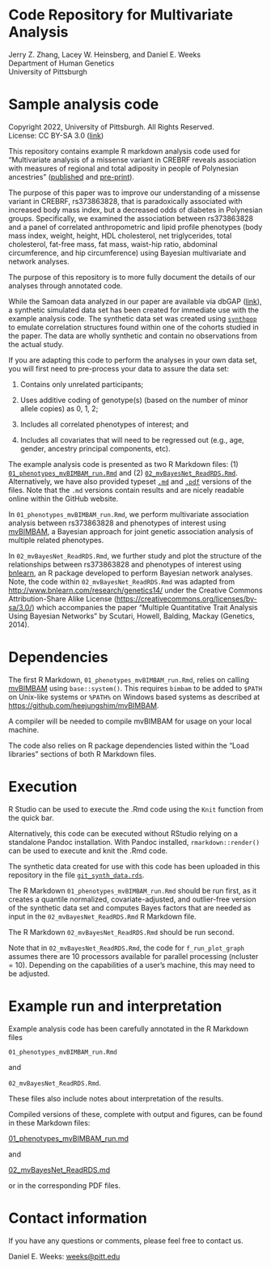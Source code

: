 Code Repository for Multivariate Analysis
================
Jerry Z. Zhang, Lacey W. Heinsberg, and Daniel E. Weeks<br/>Department
of Human Genetics<br/>University of Pittsburgh



# Sample analysis code

Copyright 2022, University of Pittsburgh. All Rights Reserved.  
License: CC BY-SA 3.0
([link](https://creativecommons.org/licenses/by-sa/3.0/))

This repository contains example R markdown analysis code used for
“Multivariate analysis of a missense variant in CREBRF reveals
association with measures of regional and total adiposity in people of
Polynesian ancestries” 
([published](https://onlinelibrary.wiley.com/doi/10.1002/gepi.22508) and
[pre-print](https://www.medrxiv.org/content/10.1101/2022.09.08.22279720v1)).

The purpose of this paper was to improve our understanding of a missense
variant in CREBRF, rs373863828, that is paradoxically associated with
increased body mass index, but a decreased odds of diabetes in
Polynesian groups. Specifically, we examined the association between
rs373863828 and a panel of correlated anthropometric and lipid profile
phenotypes (body mass index, weight, height, HDL cholesterol, net
triglycerides, total cholesterol, fat-free mass, fat mass, waist-hip
ratio, abdominal circumference, and hip circumference) using Bayesian
multivariate and network analyses.

The purpose of this repository is to more fully document the details of
our analyses through annotated code.

While the Samoan data analyzed in our paper are available via dbGAP
([link](https://www.ncbi.nlm.nih.gov/projects/gap/cgi-bin/study.cgi?study_id=phs000914.v1.p1)),
a synthetic simulated data set has been created for immediate use with
the example analysis code. The synthetic data set was created using
[`synthpop`](https://cran.r-project.org/web/packages/synthpop/index.html)
to emulate correlation structures found within one of the cohorts
studied in the paper. The data are wholly synthetic and contain no
observations from the actual study.

If you are adapting this code to perform the analyses in your own data
set, you will first need to pre-process your data to assure the data
set:

1.  Contains only unrelated participants;

2.  Uses additive coding of genotype(s) (based on the number of minor
    allele copies) as 0, 1, 2;

3.  Includes all correlated phenotypes of interest; and

4.  Includes all covariates that will need to be regressed out (e.g.,
    age, gender, ancestry principal components, etc).

The example analysis code is presented as two R Markdown files: (1)
[`01_phenotypes_mvBIMBAM_run.Rmd`](./01_phenotypes_mvBIMBAM_run.Rmd) and
(2) [`02_mvBayesNet_ReadRDS.Rmd`](./02_mvBayesNet_ReadRDS.Rmd).
Alternatively, we have also provided typeset
[`.md`](./01_phenotypes_mvBIMBAM_run.md) and
[`.pdf`](./01_phenotypes_mvBIMBAM_run.pdf) versions of the files. Note
that the `.md` versions contain results and are nicely readable online
within the GitHub website.

In `01_phenotypes_mvBIMBAM_run.Rmd`, we perform multivariate association
analysis between rs373863828 and phenotypes of interest using
[mvBIMBAM](https://github.com/heejungshim/mvBIMBAM), a Bayesian approach
for joint genetic association analysis of multiple related phenotypes.

In `02_mvBayesNet_ReadRDS.Rmd`, we further study and plot the structure
of the relationships between rs373863828 and phenotypes of interest
using [bnlearn](https://www.bnlearn.com/), an R package developed to
perform Bayesian network analyses. Note, the code within
`02_mvBayesNet_ReadRDS.Rmd` was adapted from
<http://www.bnlearn.com/research/genetics14/> under the Creative Commons
Attribution-Share Alike License
(<https://creativecommons.org/licenses/by-sa/3.0/>) which accompanies
the paper “Multiple Quantitative Trait Analysis Using Bayesian Networks”
by Scutari, Howell, Balding, Mackay (Genetics, 2014).

# Dependencies

The first R Markdown, `01_phenotypes_mvBIMBAM_run.Rmd`, relies on
calling [mvBIMBAM](https://github.com/heejungshim/mvBIMBAM) using
`base::system()`. This requires `bimbam` to be added to `$PATH` on
Unix-like systems or `%PATH%` on Windows based systems as described at
<https://github.com/heejungshim/mvBIMBAM>.

A compiler will be needed to compile mvBIMBAM for usage on your local
machine.

The code also relies on R package dependencies listed within the “Load
libraries” sections of both R Markdown files.

# Execution

R Studio can be used to execute the .Rmd code using the `Knit` function
from the quick bar.

Alternatively, this code can be executed without RStudio relying on a
standalone Pandoc installation. With Pandoc installed,
`rmarkdown::render()` can be used to execute and knit the .Rmd code.

The synthetic data created for use with this code has been uploaded in
this repository in the file
[`git_synth_data.rds`](./git_synth_data.rds).

The R Markdown `01_phenotypes_mvBIMBAM_run.Rmd` should be run first, as
it creates a quantile normalized, covariate-adjusted, and outlier-free
version of the synthetic data set and computes Bayes factors that are
needed as input in the `02_mvBayesNet_ReadRDS.Rmd` R Markdown file.

The R Markdown `02_mvBayesNet_ReadRDS.Rmd` should be run second.

Note that in `02_mvBayesNet_ReadRDS.Rmd`, the code for
`f_run_plot_graph` assumes there are 10 processors available for
parallel processing (ncluster = 10). Depending on the capabilities of a
user’s machine, this may need to be adjusted.

# Example run and interpretation

Example analysis code has been carefully annotated in the R Markdown
files

`01_phenotypes_mvBIMBAM_run.Rmd`

and

`02_mvBayesNet_ReadRDS.Rmd`.

These files also include notes about interpretation of the results.

Compiled versions of these, complete with output and figures, can be found in these Markdown files:

[01_phenotypes_mvBIMBAM_run.md](https://github.com/lwheinsberg/mvCREBRF/blob/master/01_phenotypes_mvBIMBAM_run.md)

and

[02_mvBayesNet_ReadRDS.md](https://github.com/lwheinsberg/mvCREBRF/blob/master/02_mvBayesNet_ReadRDS.md)

or in the corresponding PDF files.

# Contact information

If you have any questions or comments, please feel free to contact us.

Daniel E. Weeks: <weeks@pitt.edu>
